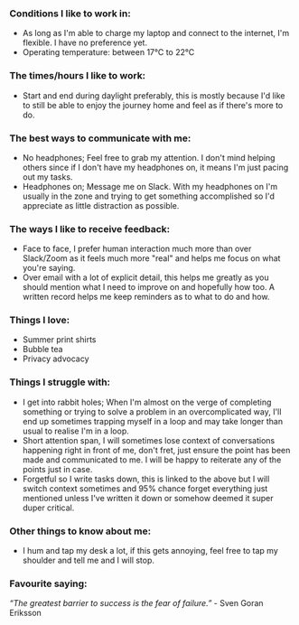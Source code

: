 ### Conditions I like to work in:

- As long as I'm able to charge my laptop and connect to the internet, I'm flexible. I have no preference yet.
- Operating temperature: between 17℃ to 22℃

### The times/hours I like to work:

- Start and end during daylight preferably, this is mostly because I'd like to still be able to enjoy the journey home and feel as if there's more to do.

### The best ways to communicate with me:

- No headphones; Feel free to grab my attention. I don't mind helping others since if I don't have my headphones on, it means I'm just pacing out my tasks.
- Headphones on; Message me on Slack. With my headphones on I'm usually in the zone and trying to get something accomplished so I'd appreciate as little distraction as possible.

### The ways I like to receive feedback:

- Face to face, I prefer human interaction much more than over Slack/Zoom as it feels much more "real" and helps me focus on what you're saying.
- Over email with a lot of explicit detail, this helps me greatly as you should mention what I need to improve on and hopefully how too. A written record helps me keep reminders as to what to do and how.

### Things I love:

- Summer print shirts
- Bubble tea
- Privacy advocacy

### Things I struggle with:

- I get into rabbit holes; When I'm almost on the verge of completing something or trying to solve a problem in an overcomplicated way, I'll end up sometimes trapping myself in a loop and may take longer than usual to realise I'm in a loop.
- Short attention span, I will sometimes lose context of conversations happening right in front of me, don't fret, just ensure the point has been made and communicated to me. I will be happy to reiterate any of the points just in case.
- Forgetful so I write tasks down, this is linked to the above but I will switch context sometimes and 95% chance forget everything just mentioned unless I've written it down or somehow deemed it super duper critical.

### Other things to know about me:

- I hum and tap my desk a lot, if this gets annoying, feel free to tap my shoulder and tell me and I will stop.

### Favourite saying:

*“The greatest barrier to success is the fear of failure.”* - Sven Goran Eriksson
